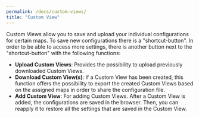 ```yaml
---
permalink: /docs/custom-views/
title: "Custom View"
---
```


Custom Views allow you to save and upload your individual configurations for certain maps. To save new configurations there is a "shortcut-button". In order to be able to access more settings, there is another button next to the "shortcut-button" with the following functions:

-   **Upload Custom Views**: Provides the possibility to upload previously downloaded Custom Views.
-   **Download Custom View(s)**: If a Custom View has been created, this function offers the possibility to export the created Custom Views based on the assigned maps in order to share the configuration file.
-   **Add Custom View**: For adding Custom Views. After a Custom View is added, the configurations are saved in the browser. Then, you can reapply it to restore all the settings that are saved in the Custom View.
